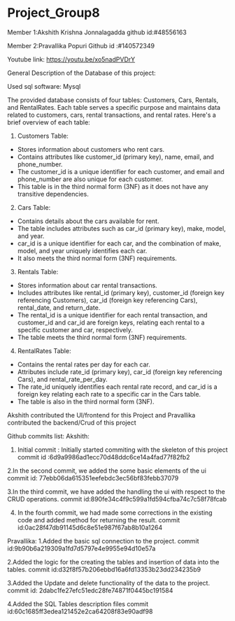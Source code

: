 # Project_Group8

Member 1:Akshith Krishna Jonnalagadda
github id:#48556163

Member 2:Pravallika Popuri
Github id :#140572349

Youtube link: https://youtu.be/xo5nadPVDrY

General Description of the Database of this project:

Used sql software: Mysql

The provided database consists of four tables: Customers, Cars, Rentals, and RentalRates. Each table serves a specific purpose and maintains data related to customers, cars, rental transactions, and rental rates. Here's a brief overview of each table:

1. Customers Table:
- Stores information about customers who rent cars.
- Contains attributes like customer_id (primary key), name, email, and phone_number.
- The customer_id is a unique identifier for each customer, and email and phone_number are also unique for each customer.
- This table is in the third normal form (3NF) as it does not have any transitive dependencies.

2. Cars Table:
- Contains details about the cars available for rent.
- The table includes attributes such as car_id (primary key), make, model, and year.
- car_id is a unique identifier for each car, and the combination of make, model, and year uniquely identifies each car.
- It also meets the third normal form (3NF) requirements.

3. Rentals Table:
- Stores information about car rental transactions.
- Includes attributes like rental_id (primary key), customer_id (foreign key referencing Customers), car_id (foreign key referencing Cars), rental_date, and return_date.
- The rental_id is a unique identifier for each rental transaction, and customer_id and car_id are foreign keys, relating each rental to a specific customer and car, respectively.
- The table meets the third normal form (3NF) requirements.

4. RentalRates Table:
- Contains the rental rates per day for each car.
- Attributes include rate_id (primary key), car_id (foreign key referencing Cars), and rental_rate_per_day.
- The rate_id uniquely identifies each rental rate record, and car_id is a foreign key relating each rate to a specific car in the Cars table.
- The table is also in the third normal form (3NF).

Akshith contributed the UI/frontend for this Project and Pravallika contributed the backend/Crud of this project

Github commits list:
Akshith:
1. Initial commit : Initially started commiting with the skeleton of this project
    commit id :6d9a9986ad1ecc70d48ddc6ce14a4fad77f82fb2

2.In the second commit, we added the some basic elements of the ui
    commit id: 77ebb06da615351eefebdc3ec56bf83febb37079
    
3.In the third commit, we have added the handling the ui with respect to the CRUD operations.
    commit id:890fe34c4f9c599a1fd594cfba74c7c58f78fcab
    
4. In the fourth commit, we had made some corrections in the existing code and added method for returning the result.
       commit id:0ac28f47db91145d6c8e51e987f67ab8b10a1264

Pravallika:
1.Added the basic sql connection to the project.
    commit id:9b90b6a219309a1fd7d5797e4e9955e94d10e57a
    
2.Added the logic for the creating the tables and insertion of data into the tables.
    commit id:d32f8f57b206ebbd16a6fd13353b23dd234235b9
    
3.Added the Update and delete functionality of the data to the project.
    commit id: 2dabc1fe27efc51edc28fe74871f0445bc191584
    
4.Added the SQL Tables description files
    commit id:60c1685ff3edea121452e2ca64208f83e90adf98
